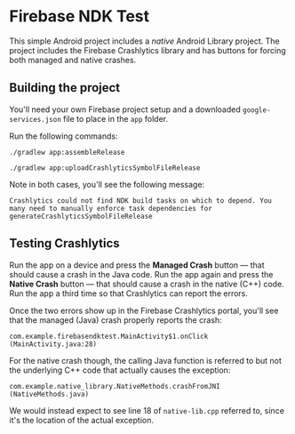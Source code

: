 # Firebase NDK Test

This simple Android project includes a *native* Android Library project. The project includes the Firebase Crashlytics library and has buttons for forcing both managed and native crashes.

## Building the project

You'll need your own Firebase project setup and a downloaded `google-services.json` file to place in the `app` folder.

Run the following commands:

`./gradlew app:assembleRelease`

`./gradlew app:uploadCrashlyticsSymbolFileRelease`

Note in both cases, you'll see the following message:

```
Crashlytics could not find NDK build tasks on which to depend. You many need to manually enforce task dependencies for generateCrashlyticsSymbolFileRelease
```

## Testing Crashlytics

Run the app on a device and press the **Managed Crash** button — that should cause a crash in the Java code. Run the app again and press the **Native Crash** button — that should cause a crash in the native (C++) code. Run the app a third time so that Crashlytics can report the errors.

Once the two errors show up in the Firebase Crashlytics portal, you'll see that the managed (Java) crash properly reports the crash:

```
com.example.firebasendktest.MainActivity$1.onClick (MainActivity.java:28)
```

For the native crash though, the calling Java function is referred to but not the underlying C++ code that actually causes the exception:

```
com.example.native_library.NativeMethods.crashFromJNI (NativeMethods.java)
```

We would instead expect to see line 18 of `native-lib.cpp` referred to, since it's the location of the actual exception.
